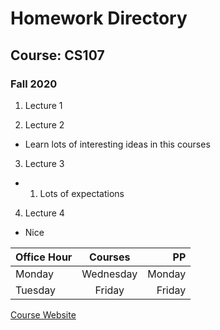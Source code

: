 # Homework Directory
## Course: CS107
### Fall 2020

1. Lecture 1

2. Lecture 2

* Learn lots of interesting ideas in this courses

3. Lecture 3

* 1. Lots of expectations

4. Lecture 4

* Nice


| Office Hour   | Courses       | PP    |
| ------------- |:-------------:| -----:|
| Monday        | Wednesday     | Monday|
| Tuesday       | Friday        | Friday|


[Course Website](https://harvard-iacs.github.io/2020-CS107/)
